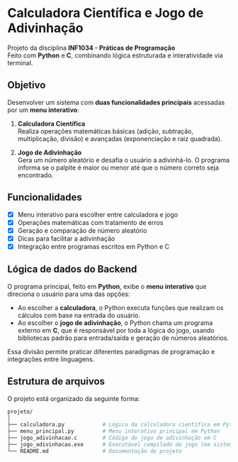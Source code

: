 # Calculadora Científica e Jogo de Adivinhação

Projeto da disciplina **INF1034 - Práticas de Programação**  
Feito com **Python** e **C**, combinando lógica estruturada e interatividade via terminal.

## Objetivo

Desenvolver um sistema com **duas funcionalidades principais** acessadas por um **menu interativo**:

1. **Calculadora Científica**  
   Realiza operações matemáticas básicas (adição, subtração, multiplicação, divisão) e avançadas (exponenciação e raiz quadrada).

2. **Jogo de Adivinhação**  
   Gera um número aleatório e desafia o usuário a adivinhá-lo. O programa informa se o palpite é maior ou menor até que o número correto seja encontrado.

## Funcionalidades

- [x] Menu interativo para escolher entre calculadora e jogo  
- [x] Operações matemáticas com tratamento de erros  
- [x] Geração e comparação de número aleatório  
- [x] Dicas para facilitar a adivinhação  
- [x] Integração entre programas escritos em Python e C  

## Lógica de dados do Backend

O programa principal, feito em **Python**, exibe o **menu interativo** que direciona o usuário para uma das opções:

- Ao escolher a **calculadora**, o Python executa funções que realizam os cálculos com base na entrada do usuário.
- Ao escolher o **jogo de adivinhação**, o Python chama um programa externo em **C**, que é responsável por toda a lógica do jogo, usando bibliotecas padrão para entrada/saída e geração de números aleatórios.

Essa divisão permite praticar diferentes paradigmas de programação e integrações entre linguagens.

## Estrutura de arquivos

O projeto está organizado da seguinte forma:

```bash
projeto/
│
├── calculadora.py            # Lógica da calculadora científica em Python
├── menu_principal.py         # Menu interativo principal em Python
├── jogo_adivinhacao.c        # Código do jogo de adivinhação em C
├── jogo_adivinhacao.exe      # Executável compilado do jogo (em sistemas Windows)
└── README.md                 # Documentação do projeto
```